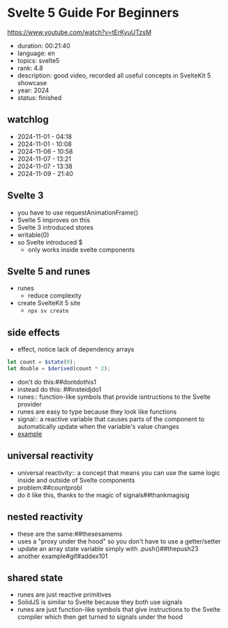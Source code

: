 # Svelte 5 Guide For Beginners

https://www.youtube.com/watch?v=tErKyuUTzsM

- duration: 00:21:40
- language: en
- topics: svelte5
- rank: 4.8
- description: good video, recorded all useful concepts in SvelteKit 5 showcase
- year: 2024
- status: finished

## watchlog

- 2024-11-01 - 04:18
- 2024-11-01 - 10:08
- 2024-11-06 - 10:58
- 2024-11-07 - 13:21
- 2024-11-07 - 13:38
- 2024-11-09 - 21:40

## Svelte 3

- you have to use requestAnimationFrame()
- Svelte 5 improves on this
- Svelte 3 introduced stores
- writable(0)
- so Svelte introduced $
  - only works inside svelte components

## Svelte 5 and runes

- runes
  - reduce complexity
- create SvelteKit 5 site
  - `npx sv create`

## side effects

- effect, notice lack of dependency arrays

```ts
let count = $state(0);
let double = $derived(count * 2);
```

- don't do this:##dontdothis1
- instead do this: ##insteidjdo1
- runes:: function-like symbols that provide isntructions to the Svelte provider
- runes are easy to type because they look like functions
- signal:: a reactive variable that causes parts of the component to automatically update when the variable's value changes
- [example](https://github.com/edwardtanguay/sveltekit5-showcase/blob/dev/src/lib/state/createUser.svelte.ts)

## universal reactivity

- universal reactivity:: a concept that means you can use the same logic inside and outside of Svelte components
- problem:##countprobl
- do it like this, thanks to the magic of signals##thankmagisig

## nested reactivity

- these are the same:##thesesamems
- uses a "proxy under the hood" so you don't have to use a getter/setter
- update an array state variable simply with .push()##thepush23
- another example#gif#addex101

## shared state

- runes are just reactive primitives
- SolidJS is similar to Svelte because they both use signals
- runes are just function-like symbols that give instructions to the Svelte compiler which then get turned to signals under the hood
